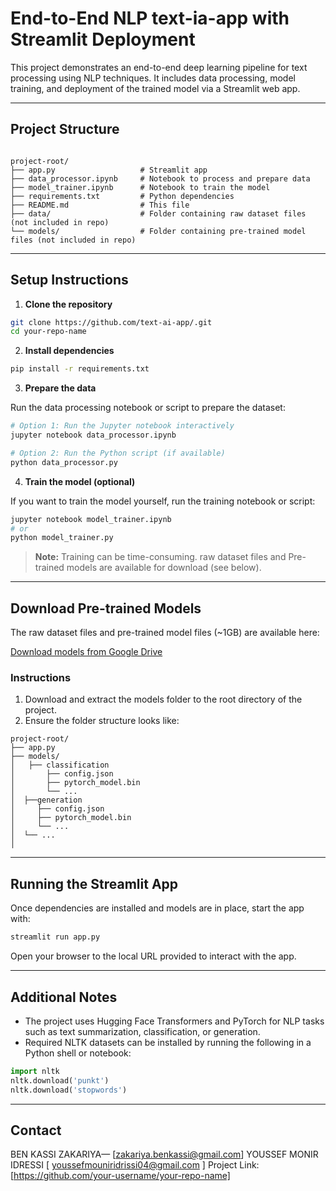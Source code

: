 # End-to-End NLP text-ia-app with Streamlit Deployment

This project demonstrates an end-to-end deep learning pipeline for text processing using NLP techniques. It includes data processing, model training, and deployment of the trained model via a Streamlit web app.

---

## Project Structure
```

project-root/
├── app.py                   # Streamlit app
├── data_processor.ipynb     # Notebook to process and prepare data
├── model_trainer.ipynb      # Notebook to train the model
├── requirements.txt         # Python dependencies
├── README.md                # This file
├── data/                    # Folder containing raw dataset files (not included in repo)
└── models/                  # Folder containing pre-trained model files (not included in repo)

````
---

## Setup Instructions

1. **Clone the repository**

```bash
git clone https://github.com/text-ai-app/.git
cd your-repo-name
````

2. **Install dependencies**

```bash
pip install -r requirements.txt
````

3. **Prepare the data**

Run the data processing notebook or script to prepare the dataset:

```bash
# Option 1: Run the Jupyter notebook interactively
jupyter notebook data_processor.ipynb

# Option 2: Run the Python script (if available)
python data_processor.py
```

4. **Train the model (optional)**

If you want to train the model yourself, run the training notebook or script:

```bash
jupyter notebook model_trainer.ipynb
# or
python model_trainer.py
```

> **Note:** Training can be time-consuming. raw dataset files and Pre-trained models are available for download (see below).

---

## Download Pre-trained Models

The raw dataset files and pre-trained model files (~1GB) are available here:

[Download models from Google Drive](https://drive.google.com/drive/folders/1kAg0OC9PlwAYGyQW9_Ua0DsMcUX7Nzeb?usp=sharing)

### Instructions

1. Download and extract the models folder to the root directory of the project.
2. Ensure the folder structure looks like:

```
project-root/
├── app.py
├── models/
│   ├── classification
│       ├── config.json
│       ├── pytorch_model.bin
│       └── ...
│  ├──generation
│     ├── config.json
│     ├── pytorch_model.bin
│     └── ...
│  └── ... 
│   
```

---

## Running the Streamlit App

Once dependencies are installed and models are in place, start the app with:

```bash
streamlit run app.py
```

Open your browser to the local URL provided to interact with the app.

---

## Additional Notes

* The project uses Hugging Face Transformers and PyTorch for NLP tasks such as text summarization, classification, or generation.
* Required NLTK datasets can be installed by running the following in a Python shell or notebook:

```python
import nltk
nltk.download('punkt')
nltk.download('stopwords')
```

---

## Contact

BEN KASSI ZAKARIYA— [zakariya.benkassi@gmail.com]
YOUSSEF MONIR IDRESSI [ youssefmouniridrissi04@gmail.com ]
Project Link: [https://github.com/your-username/your-repo-name]


